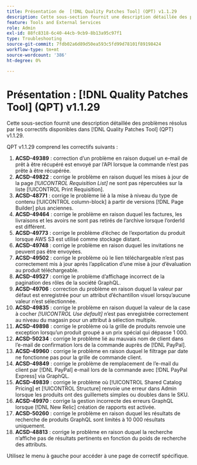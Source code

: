 ```yaml
---
title: Présentation de  [!DNL Quality Patches Tool] (QPT) v1.1.29
description: Cette sous-section fournit une description détaillée des problèmes résolus par les correctifs disponibles dans  [!DNL Quality Patches Tool] (QPT) v1.1.29.
feature: Tools and External Services
role: Admin
exl-id: 88fc8318-6c40-44cb-9cb9-8b13a95c97f1
type: Troubleshooting
source-git-commit: 7fdb02a6d89d50ea593c5fd99d78101f89198424
workflow-type: tm+mt
source-wordcount: '386'
ht-degree: 0%

---
```


# Présentation : [!DNL Quality Patches Tool] (QPT) v1.1.29

Cette sous-section fournit une description détaillée des problèmes résolus par les correctifs disponibles dans [!DNL Quality Patches Tool] (QPT) v1.1.29.

QPT v1.1.29 comprend les correctifs suivants :

1. **ACSD-49389** : correction d’un problème en raison duquel un e-mail de prêt à être récupéré est envoyé par l’API lorsque la commande n’est pas prête à être récupérée.
1. **ACSD-49822** : corrige le problème en raison duquel les mises à jour de la page *[!UICONTROL Requisition List]* ne sont pas répercutées sur la liste [!UICONTROL Print Requisition].
1. **ACSD-48771** : corrige le problème lié à la mise à niveau du type de contenu [!UICONTROL column-block] à partir de versions [!DNL Page Builder] plus anciennes.
1. **ACSD-49464** : corrige le problème en raison duquel les factures, les livraisons et les avoirs ne sont pas retirés de l’archive lorsque l’orderId est différent.
1. **ACSD-49773** : corrige le problème d’échec de l’exportation du produit lorsque AWS S3 est utilisé comme stockage distant.
1. **ACSD-49748** : corrige le problème en raison duquel les invitations ne peuvent pas être envoyées.
1. **ACSD-49502** : corrige le problème où le lien téléchargeable n’est pas correctement mis à jour après l’application d’une mise à jour d’évaluation au produit téléchargeable.
1. **ACSD-49527** : corrige le problème d’affichage incorrect de la pagination des rôles de la société GraphQL.
1. **ACSD-49706** : correction du problème en raison duquel la valeur par défaut est enregistrée pour un attribut d’échantillon visuel lorsqu’aucune valeur n’est sélectionnée.
1. **ACSD-49835** : corrige le problème en raison duquel la valeur de la case à cocher *[!UICONTROL Use default]* n’est pas enregistrée correctement au niveau du magasin pour un attribut à sélection multiple.
1. **ACSD-49898** : corrige le problème où la grille de produits renvoie une exception lorsqu’un produit groupé a un prix spécial qui dépasse 1 000.
1. **ACSD-50234** : corrige le problème lié au mauvais nom de client dans l’e-mail de confirmation lors de la commande auprès de [!DNL PayPal].
1. **ACSD-49960** : corrige le problème en raison duquel le filtrage par date ne fonctionne pas pour la grille de commande client.
1. **ACSD-49849** : corrige le problème de remplacement de l’e-mail du client par [!DNL PayPal] e-mail lors de la commande avec [!DNL PayPal Express] via GraphQL.
1. **ACSD-49839** : corrige le problème où [!UICONTROL Shared Catalog Pricing] et [!UICONTROL Structure] renvoie une erreur dans Admin lorsque les produits ont des guillemets simples ou doubles dans le SKU.
1. **ACSD-49970** : corrige la gestion incorrecte des erreurs GraphQL lorsque [!DNL New Relic] création de rapports est activée.
1. **ACSD-50260** : corrige le problème en raison duquel les résultats de recherche de produits GraphQL sont limités à 10 000 résultats uniquement.
1. **ACSD-48813** : corrige le problème en raison duquel la recherche n’affiche pas de résultats pertinents en fonction du poids de recherche des attributs.

Utilisez le menu à gauche pour accéder à une page de correctif spécifique.
